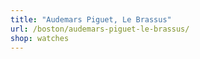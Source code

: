 ```yaml
---
title: "Audemars Piguet, Le Brassus"
url: /boston/audemars-piguet-le-brassus/
shop: watches
---
```

